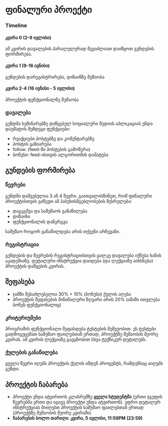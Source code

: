 # ფინალური პროექტი

### Timeline
#### კვირა 0 (2-9 ივლისი)
ამ კვირის დავალების პარალელურად შეგიძლიათ დაიწყოთ გუნდების ფორმირება.

#### კვირა 1 (9-16 ივნისი)
გუნდების დარეგისტრირება, დიზაინზე მუშაობა

#### კვირა 2-4 (16 ივნისი - 5 ივლისი)
პროექტის ფუნქციონალზე მუშაობა

### დავალება
გუნდმა სემინარებზე დაწყებულ სოციალური მედიის აპლიკაციას უნდა დაუმატოს შემდეგი ფუნქციები:
- რეაქციები პოსტებზე და კომენტარებზე 
- პოსტის გაზიარება
- follow: (feed-ში პოსტების გამოწერა)
- ბონუსი: feed-ისთვის ალგორითმის დამატება

## გუნდების ფორმირება

### წევრები
გუნდში დაშვებულია 3 ან 4 წევრი. გაითვალისწინეთ, რომ ფინალური პროექტისთვის გიწევთ ამ პასუხისმგებლობების შესრულება:
- დაგეგმვა და სამუშაოს განაწილება
- დიზაინი
- ფუნქციონალის დანერგვა

სამუშაო როგორ განაწილდება არის თქვენი არჩევანი.

### რეგისტრაცია
გუნდების და წევრების რეგისტრაციისთვის ცალკე დავალება იქნება ხანის აკადემიაზე. დეტალური ინსტრუქცია დაიდება (და ლექციაზე აიხსნება) პროექტის დაწყების კვირას.


## შეფასება
- ჯამში შესაძლებელია 30% + 10% (ბონუსი) ქულის აღება
- პროექტის შეფასების მინიმალური ზღვარი არის 20% (ამაში ითვლება ბონუს ფუნქციონალიც)

### კრიტერიუმები
პროგრამის ფუნქციონალი შეფასდება ტესტების მეშვეობით. ეს ტესტები გადმოგეცემათ სამუშაო ფაილებთან ერთად, პროექტზე მუშაობის მეორე კვირას. ამ კვირის ლექციაზე გაეცნობით სხვა ტექნიკურ დეტალებს.

### ქულების განაწილება
ყველა წევრი იღებს პროექტის ქულის იმდენ პროცენტს, რამდენსაც აიღებს გუნდი. 

## პროექტის ჩაბარება
- პროექტი უნდა ატვირთოს კლასრუმზე **ყველა სტუდენტმა** (ერთი ჯგუფის წევრებმა ერთი და იგივე პროექტი უნდა ატვირთონ). უფრო დეტალურ ინსტრუქციას მიიღებთ პროექტის სამუშაო ფაილებთან ერთად (პროექტზე მუშაობის მეორე კვირაში)
- **ჩაბარების ბოლო თარიღი: კვირა, 5 ივლისი, 11:59PM (23:59)** 

